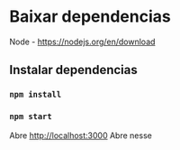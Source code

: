 # Baixar dependencias

Node - https://nodejs.org/en/download


## Instalar dependencias

### `npm install`

### `npm start`

Abre [http://localhost:3000](http://localhost:3000) Abre nesse 

